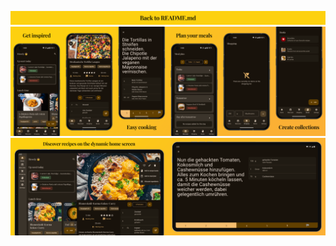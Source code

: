 [![Back to README.md](/images/btn_back.png)](/)
![Screenshots dark](/images/screenshots_dark.png)
![Screenshots tablet dark](/images/screenshots_tablet_dark.png)